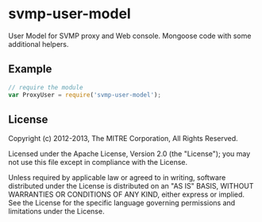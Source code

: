 # svmp-user-model

  User Model for SVMP proxy and Web console.  Mongoose code with some additional helpers.


## Example

```js
// require the module
var ProxyUser = require('svmp-user-model');
```

## License

Copyright (c) 2012-2013, The MITRE Corporation, All Rights Reserved.

Licensed under the Apache License, Version 2.0 (the "License");
you may not use this file except in compliance with the License.

Unless required by applicable law or agreed to in writing, software
distributed under the License is distributed on an "AS IS" BASIS,
WITHOUT WARRANTIES OR CONDITIONS OF ANY KIND, either express or implied.
See the License for the specific language governing permissions and
limitations under the License.

